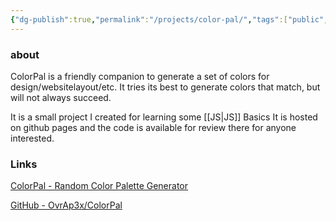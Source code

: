 ```yaml
---
{"dg-publish":true,"permalink":"/projects/color-pal/","tags":["public","JS"],"noteIcon":"1","created":"2023-04-18T14:53:16.995+02:00","updated":"2023-04-18T15:09:46.600+02:00"}
---
```



### about
ColorPal is a friendly companion to generate a set of colors for design/websitelayout/etc. It tries its best to generate colors that match, but will not always succeed.

It is a small project I created for learning some [[JS\|JS]] Basics 
It is hosted on github pages and the code is available for review there for anyone interested.

### Links

[ColorPal - Random Color Palette Generator](https://colorpal.1ar.no/)

[GitHub - OvrAp3x/ColorPal](https://github.com/OvrAp3x/ColorPal)
